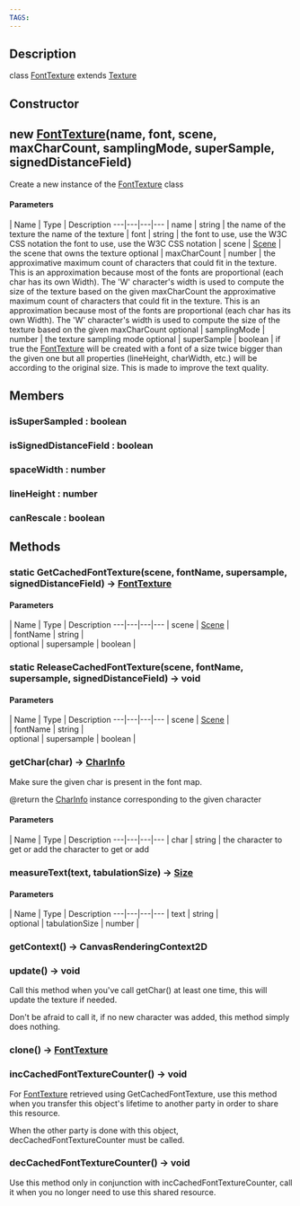```yaml
---
TAGS:
---
```

## Description

class [FontTexture](/classes/2.5/FontTexture) extends [Texture](/classes/2.5/Texture)



## Constructor

## new [FontTexture](/classes/2.5/FontTexture)(name, font, scene, maxCharCount, samplingMode, superSample, signedDistanceField)

Create a new instance of the [FontTexture](/classes/2.5/FontTexture) class

#### Parameters
 | Name | Type | Description
---|---|---|---
 | name | string |  the name of the texture  the name of the texture
 | font | string |  the font to use, use the W3C CSS notation  the font to use, use the W3C CSS notation
 | scene | [Scene](/classes/2.5/Scene) |  the scene that owns the texture 
optional | maxCharCount | number |  the approximative maximum count of characters that could fit in the texture. This is an approximation because most of the fonts are proportional (each char has its own Width). The 'W' character's width is used to compute the size of the texture based on the given maxCharCount  the approximative maximum count of characters that could fit in the texture. This is an approximation because most of the fonts are proportional (each char has its own Width). The 'W' character's width is used to compute the size of the texture based on the given maxCharCount
optional | samplingMode | number |  the texture sampling mode
optional | superSample | boolean |  if true the [FontTexture](/classes/2.5/FontTexture) will be created with a font of a size twice bigger than the given one but all properties (lineHeight, charWidth, etc.) will be according to the original size. This is made to improve the text quality.
## Members

### isSuperSampled : boolean



### isSignedDistanceField : boolean



### spaceWidth : number



### lineHeight : number



### canRescale : boolean



## Methods

### static GetCachedFontTexture(scene, fontName, supersample, signedDistanceField) &rarr; [FontTexture](/classes/2.5/FontTexture)



#### Parameters
 | Name | Type | Description
---|---|---|---
 | scene | [Scene](/classes/2.5/Scene) |  
 | fontName | string |  
optional | supersample | boolean | 
### static ReleaseCachedFontTexture(scene, fontName, supersample, signedDistanceField) &rarr; void



#### Parameters
 | Name | Type | Description
---|---|---|---
 | scene | [Scene](/classes/2.5/Scene) |  
 | fontName | string |  
optional | supersample | boolean | 
### getChar(char) &rarr; [CharInfo](/classes/2.5/CharInfo)

Make sure the given char is present in the font map.

@return the [CharInfo](/classes/2.5/CharInfo) instance corresponding to the given character

#### Parameters
 | Name | Type | Description
---|---|---|---
 | char | string |  the character to get or add  the character to get or add

### measureText(text, tabulationSize) &rarr; [Size](/classes/2.5/Size)



#### Parameters
 | Name | Type | Description
---|---|---|---
 | text | string |  
optional | tabulationSize | number |  
### getContext() &rarr; CanvasRenderingContext2D


### update() &rarr; void

Call this method when you've call getChar() at least one time, this will update the texture if needed.

Don't be afraid to call it, if no new character was added, this method simply does nothing.
### clone() &rarr; [FontTexture](/classes/2.5/FontTexture)


### incCachedFontTextureCounter() &rarr; void

For [FontTexture](/classes/2.5/FontTexture) retrieved using GetCachedFontTexture, use this method when you transfer this object's lifetime to another party in order to share this resource.

When the other party is done with this object, decCachedFontTextureCounter must be called.
### decCachedFontTextureCounter() &rarr; void

Use this method only in conjunction with incCachedFontTextureCounter, call it when you no longer need to use this shared resource.
